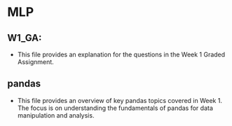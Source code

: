 # MLP
## **W1_GA:**
- This file provides an explanation for the questions in the Week 1 Graded Assignment.

## **pandas**
- This file provides an overview of key pandas topics covered in Week 1. The focus is on understanding the fundamentals of pandas for data manipulation and analysis.
